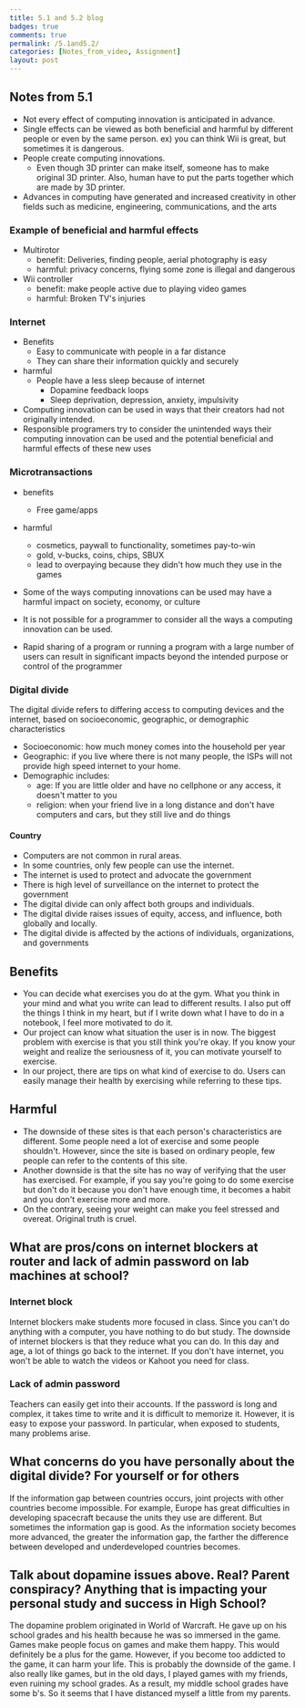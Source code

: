 ```yaml
---
title: 5.1 and 5.2 blog
badges: true
comments: true
permalink: /5.1and5.2/
categories: [Notes_from_video, Assignment]
layout: post
---
```

## Notes from 5.1
- Not every effect of computing innovation is anticipated in advance.
- Single effects can be viewed as both beneficial and harmful by different people or even by the same person. ex) you can think Wii is great, but sometimes it is dangerous.
- People create computing innovations.
    - Even though 3D printer can make itself, someone has to make original 3D printer. Also, human have to put the parts together which are made by 3D printer.
- Advances in computing have generated and increased creativity in other fields such as medicine, engineering, communications, and the arts
### Example of beneficial and harmful effects
- Multirotor
    - benefit: Deliveries, finding people, aerial photography is easy
    - harmful: privacy concerns, flying some zone is illegal and dangerous
- Wii controller 
    - benefit: make people active due to playing video games
    - harmful: Broken TV's injuries

### Internet
- Benefits 
    - Easy to communicate with people in a far distance
    - They can share their information quickly and securely 
- harmful
    - People have a less sleep because of internet
        - Dopamine feedback loops
        - Sleep deprivation, depression, anxiety, impulsivity
- Computing innovation can be used in ways that their creators had not originally intended.
- Responsible programers try to consider the unintended ways their computing innovation can be used and the potential beneficial and harmful effects of these new uses

### Microtransactions
- benefits
    - Free game/apps
- harmful
    - cosmetics, paywall to functionality, sometimes pay-to-win
    - gold, v-bucks, coins, chips, SBUX
    - lead to overpaying because they didn't how much they use in the games

- Some of the ways computing innovations can be used may have a harmful impact on society, economy, or culture
- It is not possible for a programmer to consider all the ways a computing innovation can be used.
- Rapid sharing of a program or running a program with a large number of users can result in significant impacts beyond the intended purpose or control of the programmer

### Digital divide
The digital divide refers to differing access to computing devices and the internet, based on socioeconomic, geographic, or demographic characteristics
- Socioeconomic: how much money comes into the household per year
- Geographic: if you live where there is not many people, the ISPs will not provide high speed internet to your home.
- Demographic includes:
    - age: If you are little older and have no cellphone or any access, it doesn't matter to you
    - religion: when your friend live in a long distance and don't have computers and cars, but they still live and do things
#### Country
- Computers are not common in rural areas.
- In some countries, only few people can use the internet.
- The internet is used to protect and advocate the government
- There is high level of surveillance on the internet to protect the government
- The digital divide can only affect both groups and individuals.
- The digital divide raises issues of equity, access, and influence, both globally and locally.
- The digital divide is affected by the actions of individuals, organizations, and governments

## Benefits
- You can decide what exercises you do at the gym. What you think in your mind and what you write can lead to different results. I also put off the things I think in my heart, but if I write down what I have to do in a notebook, I feel more motivated to do it.
- Our project can know what situation the user is in now. The biggest problem with exercise is that you still think you're okay. If you know your weight and realize the seriousness of it, you can motivate yourself to exercise.
- In our project, there are tips on what kind of exercise to do. Users can easily manage their health by exercising while referring to these tips.

## Harmful
- The downside of these sites is that each person's characteristics are different. Some people need a lot of exercise and some people shouldn't. However, since the site is based on ordinary people, few people can refer to the contents of this site.
- Another downside is that the site has no way of verifying that the user has exercised. For example, if you say you're going to do some exercise but don't do it because you don't have enough time, it becomes a habit and you don't exercise more and more.
- On the contrary, seeing your weight can make you feel stressed and overeat. Original truth is cruel.

## What are pros/cons on internet blockers at router and lack of admin password on lab machines at school?
### Internet block
Internet blockers make students more focused in class. Since you can't do anything with a computer, you have nothing to do but study. The downside of internet blockers is that they reduce what you can do. In this day and age, a lot of things go back to the internet. If you don't have internet, you won't be able to watch the videos or Kahoot you need for class.
### Lack of admin password
Teachers can easily get into their accounts. If the password is long and complex, it takes time to write and it is difficult to memorize it. However, it is easy to expose your password. In particular, when exposed to students, many problems arise.

## What concerns do you have personally about the digital divide? For yourself or for others
If the information gap between countries occurs, joint projects with other countries become impossible. For example, Europe has great difficulties in developing spacecraft because the units they use are different. But sometimes the information gap is good. As the information society becomes more advanced, the greater the information gap, the farther the difference between developed and underdeveloped countries becomes.

## Talk about dopamine issues above. Real? Parent conspiracy? Anything that is impacting your personal study and success in High School?
The dopamine problem originated in World of Warcraft. He gave up on his school grades and his health because he was so immersed in the game. Games make people focus on games and make them happy. This would definitely be a plus for the game. However, if you become too addicted to the game, it can harm your life. This is probably the downside of the game. I also really like games, but in the old days, I played games with my friends, even ruining my school grades. As a result, my middle school grades have some b's. So it seems that I have distanced myself a little from my parents.
